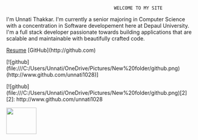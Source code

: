                                             WELCOME TO MY SITE 
<p>I'm Unnati Thakkar. I'm currently a senior majoring in Computer Science with a concentration in Software developement here at Depaul University. I'm a full stack developer passionate towards building applications that are scalable and maintainable with beautifully crafted code. </p>
<a href="unnati1028.github.io/Resume.pdf" target="_blank">Resume</a>
[GitHub](http://github.com)
<p>[![github](file:///C:/Users/Unnati/OneDrive/Pictures/New%20folder/github.png)(http://www.github.com/unnati1028)]</p>
<p>[![github](file:///C:/Users/Unnati/OneDrive/Pictures/New%20folder/github.png)[2]
[2]: http://www.github.com/unnati1028 </p>

<p>
<a href="https://www.github.com/unnati1028">
<img border="0" alt="" src="file:///C:/Users/Unnati/Downloads/github.webp" width="80" height="70">
</a>
</p>


